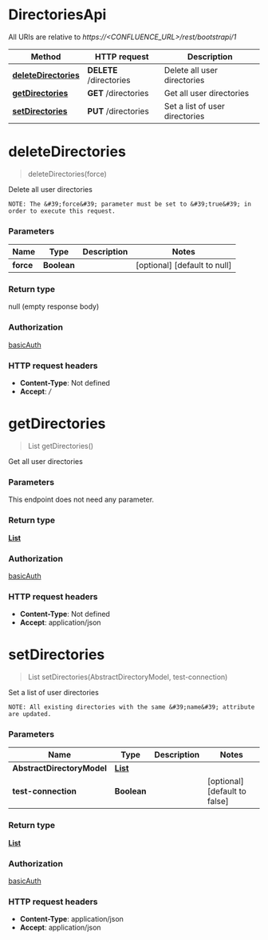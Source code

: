 # DirectoriesApi

All URIs are relative to *https://&lt;CONFLUENCE_URL&gt;/rest/bootstrapi/1*

| Method | HTTP request | Description |
|------------- | ------------- | -------------|
| [**deleteDirectories**](DirectoriesApi.md#deleteDirectories) | **DELETE** /directories | Delete all user directories |
| [**getDirectories**](DirectoriesApi.md#getDirectories) | **GET** /directories | Get all user directories |
| [**setDirectories**](DirectoriesApi.md#setDirectories) | **PUT** /directories | Set a list of user directories |


<a name="deleteDirectories"></a>
# **deleteDirectories**
> deleteDirectories(force)

Delete all user directories

    NOTE: The &#39;force&#39; parameter must be set to &#39;true&#39; in order to execute this request.

### Parameters

|Name | Type | Description  | Notes |
|------------- | ------------- | ------------- | -------------|
| **force** | **Boolean**|  | [optional] [default to null] |

### Return type

null (empty response body)

### Authorization

[basicAuth](../README.md#basicAuth)

### HTTP request headers

- **Content-Type**: Not defined
- **Accept**: */*

<a name="getDirectories"></a>
# **getDirectories**
> List getDirectories()

Get all user directories

### Parameters
This endpoint does not need any parameter.

### Return type

[**List**](../Models/AbstractDirectoryModel.md)

### Authorization

[basicAuth](../README.md#basicAuth)

### HTTP request headers

- **Content-Type**: Not defined
- **Accept**: application/json

<a name="setDirectories"></a>
# **setDirectories**
> List setDirectories(AbstractDirectoryModel, test-connection)

Set a list of user directories

    NOTE: All existing directories with the same &#39;name&#39; attribute are updated.

### Parameters

|Name | Type | Description  | Notes |
|------------- | ------------- | ------------- | -------------|
| **AbstractDirectoryModel** | [**List**](../Models/AbstractDirectoryModel.md)|  | |
| **test-connection** | **Boolean**|  | [optional] [default to false] |

### Return type

[**List**](../Models/AbstractDirectoryModel.md)

### Authorization

[basicAuth](../README.md#basicAuth)

### HTTP request headers

- **Content-Type**: application/json
- **Accept**: application/json

